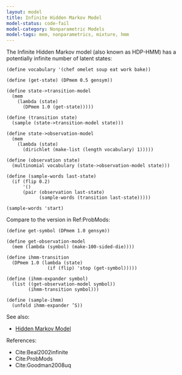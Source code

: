```yaml
---
layout: model
title: Infinite Hidden Markov Model
model-status: code-fail
model-category: Nonparametric Models
model-tags: mem, nonparametrics, mixture, hmm
---
```


The Infinite Hidden Markov model (also known as HDP-HMM) has a potentially infinite number of latent states:

    (define vocabulary '(chef omelet soup eat work bake))
    
    (define (get-state) (DPmem 0.5 gensym))
    
    (define state->transition-model 
      (mem 
        (lambda (state) 
          (DPmem 1.0 (get-state)))))
    
    (define (transition state) 
      (sample (state->transition-model state)))
    
    (define state->observation-model 
      (mem 
        (lambda (state) 
          (dirichlet (make-list (length vocabulary) 1)))))
    
    (define (observation state) 
      (multinomial vocabulary (state->observation-model state)))
    
    (define (sample-words last-state) 
      (if (flip 0.2) 
          '() 
          (pair (observation last-state) 
                (sample-words (transition last-state)))))
    
    (sample-words 'start) 

Compare to the version in Ref:ProbMods:

    (define get-symbol (DPmem 1.0 gensym))
    
    (define get-observation-model
      (mem (lambda (symbol) (make-100-sided-die))))
    
    (define ihmm-transition
      (DPmem 1.0 (lambda (state)
                   (if (flip) 'stop (get-symbol)))))
    
    (define (ihmm-expander symbol)
      (list ((get-observation-model symbol))
            (ihmm-transition symbol)))
    
    (define (sample-ihmm)
      (unfold ihmm-expander ’S))

See also:

- [Hidden Markov Model](/models/hmm.html)

References:

- Cite:Beal2002infinite
- Cite:ProbMods
- Cite:Goodman2008uq
